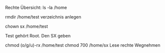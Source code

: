 
Rechte Übersicht:
ls -la /home

rmdir /home/test
verzeichnis anlegen

chown sx /home/test

Test gehört Root. Den SX geben


chmod (o/g/u)-rx /home/test
chmod 700 /home/sx      Lese rechte Wegnehmen


